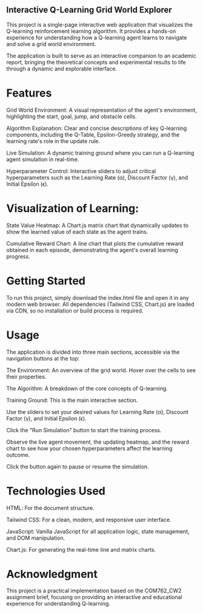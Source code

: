 ## Interactive Q-Learning Grid World Explorer
This project is a single-page interactive web application that visualizes the Q-learning reinforcement learning algorithm. It provides a hands-on experience for understanding how a Q-learning agent learns to navigate and solve a grid world environment.

The application is built to serve as an interactive companion to an academic report, bringing the theoretical concepts and experimental results to life through a dynamic and explorable interface.

# Features
Grid World Environment: A visual representation of the agent's environment, highlighting the start, goal, jump, and obstacle cells.

Algorithm Explanation: Clear and concise descriptions of key Q-learning components, including the Q-Table, Epsilon-Greedy strategy, and the learning rate's role in the update rule.

Live Simulation: A dynamic training ground where you can run a Q-learning agent simulation in real-time.

Hyperparameter Control: Interactive sliders to adjust critical hyperparameters such as the Learning Rate (α), Discount Factor (γ), and Initial Epsilon (ϵ).

# Visualization of Learning:

State Value Heatmap: A Chart.js matrix chart that dynamically updates to show the learned value of each state as the agent trains.

Cumulative Reward Chart: A line chart that plots the cumulative reward obtained in each episode, demonstrating the agent's overall learning progress.

# Getting Started
To run this project, simply download the index.html file and open it in any modern web browser. All dependencies (Tailwind CSS, Chart.js) are loaded via CDN, so no installation or build process is required.

# Usage
The application is divided into three main sections, accessible via the navigation buttons at the top:

The Environment: An overview of the grid world. Hover over the cells to see their properties.

The Algorithm: A breakdown of the core concepts of Q-learning.

Training Ground: This is the main interactive section.

Use the sliders to set your desired values for Learning Rate (α), Discount Factor (γ), and Initial Epsilon (ϵ).

Click the "Run Simulation" button to start the training process.

Observe the live agent movement, the updating heatmap, and the reward chart to see how your chosen hyperparameters affect the learning outcome.

Click the button again to pause or resume the simulation.

# Technologies Used
HTML: For the document structure.

Tailwind CSS: For a clean, modern, and responsive user interface.

JavaScript: Vanilla JavaScript for all application logic, state management, and DOM manipulation.

Chart.js: For generating the real-time line and matrix charts.

# Acknowledgment
This project is a practical implementation based on the COM762_CW2 assignment brief, focusing on providing an interactive and educational experience for understanding Q-learning.
